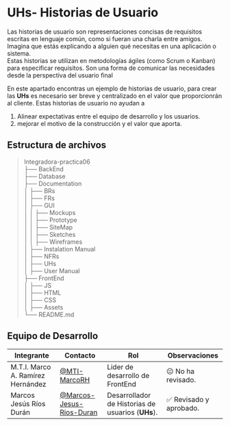 # UHs- Historias de Usuario

Las historias de usuario son representaciones concisas de requisitos escritas en lenguaje común, como si fueran una charla entre amigos. Imagina que estás explicando a alguien qué necesitas en una aplicación o sistema. <br>
Estas historias se utilizan en metodologías ágiles (como Scrum o Kanban) para especificar requisitos. Son una forma de comunicar las necesidades desde la perspectiva del usuario final

En este apartado encontras un ejemplo de historias de usuario, para crear las **UHs** es necesario ser breve y centralizado en el valor que proporcionrán al cliente. Estas historias de usuario no ayudan a 
1. Alinear expectativas entre el equipo de desarrollo y los usuarios.
2. mejorar el motivo de la construcción y el valor que aporta.

## Estructura de archivos

>Integradora-practica06 <br>
>├── BackEnd <br>
>├── Database <br>
>├── Documentation <br>
>│ ├── BRs <br>
>│ ├── FRs <br>
>│ ├── GUI <br>
>│ │ ├── Mockups <br>
>│ │ ├── Prototype  <br>
>│ │ ├── SiteMap <br>
>│ │ ├── Sketches <br>
>│ │ ├── Wireframes <br>
>│ ├── Instalation Manual <br>
>│ ├── NFRs  <br>
>│ ├── UHs  <br>
>│ ├── User Manual  <br>
>├── FrontEnd   <br>
>│ ├── JS  <br>
>│ ├── HTML  <br>
>│ ├── CSS  <br>
>│ ├── Assets  <br>
>└── README.md  <br>

## Equipo de Desarrollo

|Integrante|Contacto|Rol|Observaciones|
|------------|--------|---|---|
|M.T.I. Marco A. Ramírez Hernández|[@MTI-MarcoRH](https://github.com/MTI-MarcoRH)|Lider de desarrollo de  FrontEnd|😐 No ha revisado.|
|Marcos Jesús Ríos Durán|[@Marcos-Jesus-Rios-Duran](https://github.com/Marcos-Jesus-Rios-Duran)|Desarrollador de Historias de usuarios (**UHs**).|✅ Revisado y aprobado.|  
